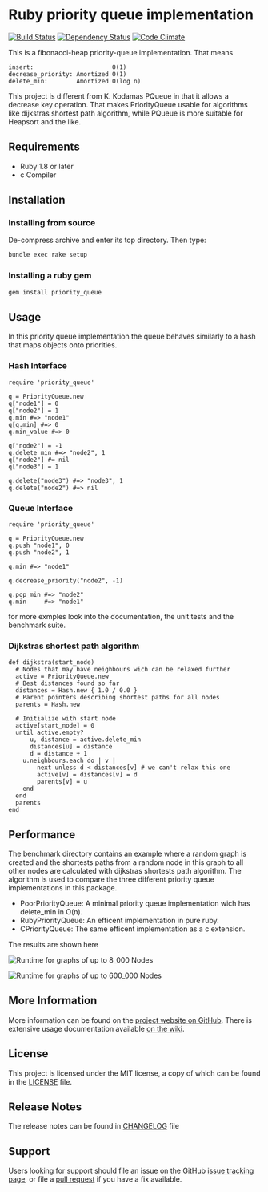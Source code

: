 # Ruby priority queue implementation

[![Build Status](https://travis-ci.org/ldonnet/priority_queue.png)](http://travis-ci.org/ldonnet/priority_queue?branch=master) [![Dependency Status](https://gemnasium.com/ldonnet/priority_queue.png)](https://gemnasium.com/ldonnet/priority_queue) [![Code Climate](https://codeclimate.com/github/ldonnet/priority_queue.png)](https://codeclimate.com/github/ldonnet/priority_queue)

This is a fibonacci-heap priority-queue implementation. That means

    insert:                      O(1)
    decrease_priority: Amortized O(1)
    delete_min:        Amortized O(log n)

This project is different from K. Kodamas PQueue in that it allows a decrease
key operation.  That makes PriorityQueue usable for algorithms like dijkstras
shortest path algorithm, while PQueue is more suitable for Heapsort and the
like.

## Requirements
 * Ruby 1.8 or later
 * c Compiler

## Installation

### Installing from source

De-compress archive and enter its top directory.
Then type:

```sh
bundle exec rake setup
```

### Installing a ruby gem

```sh
gem install priority_queue
```
 
## Usage

In this priority queue implementation the queue behaves similarly to a hash
that maps objects onto priorities.

### Hash Interface
    require 'priority_queue'

    q = PriorityQueue.new
    q["node1"] = 0
    q["node2"] = 1
    q.min #=> "node1"
    q[q.min] #=> 0
    q.min_value #=> 0

    q["node2"] = -1
    q.delete_min #=> "node2", 1
    q["node2"] #= nil
    q["node3"] = 1

    q.delete("node3") #=> "node3", 1
    q.delete("node2") #=> nil


### Queue Interface
    require 'priority_queue'

    q = PriorityQueue.new
    q.push "node1", 0 
    q.push "node2", 1

    q.min #=> "node1"

    q.decrease_priority("node2", -1)

    q.pop_min #=> "node2"
    q.min     #=> "node1"

for more exmples look into the documentation, the unit tests and the benchmark
suite.

### Dijkstras shortest path algorithm
    def dijkstra(start_node)
      # Nodes that may have neighbours wich can be relaxed further
      active = PriorityQueue.new         
      # Best distances found so far
      distances = Hash.new { 1.0 / 0.0 } 
      # Parent pointers describing shortest paths for all nodes
      parents = Hash.new                 

      # Initialize with start node
      active[start_node] = 0
      until active.empty?
	      u, distance = active.delete_min
	      distances[u] = distance
	      d = distance + 1
  	    u.neighbours.each do | v |
	        next unless d < distances[v] # we can't relax this one
	        active[v] = distances[v] = d
	        parents[v] = u
       	end    
      end
      parents
    end

## Performance
The benchmark directory contains an example where a random graph is created and
the shortests paths from a random node in this graph to all other nodes are
calculated with dijkstras shortests path algorithm. The algorithm is used to
compare the three different priority queue implementations in this package.

  * PoorPriorityQueue: A minimal priority queue implementation wich has
    delete_min in O(n).
  * RubyPriorityQueue: An efficent implementation in pure ruby.
  * CPriorityQueue: The same efficent implementation as a c extension.
  
The results are shown here

![Runtime for graphs of up to 8_000 Nodes](doc/compare_small.png "Runtime for graphs of up to 8_000 Nodes")

![Runtime for graphs of up to 600_000 Nodes](doc/compare_big.png "Runtime for graphs of up to 600_000 Nodes")

More Information
----------------

More information can be found on the [project website on GitHub](.).
There is extensive usage documentation available [on the wiki](../../wiki).

License
-------

This project is licensed under the MIT license, a copy of which can be found in the [LICENSE](./LICENSE.md) file.

Release Notes
-------------

The release notes can be found in [CHANGELOG](./CHANGELOG.md) file

Support
-------

Users looking for support should file an issue on the GitHub [issue tracking page](../../issues), or file a [pull request](../../pulls) if you have a fix available.
